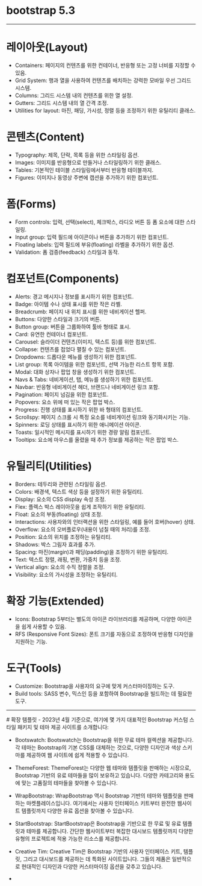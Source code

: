 # bootstrap 5.3
<hr>

# 레이아웃(Layout)
- Containers: 페이지의 컨텐츠를 위한 컨테이너, 반응형 또는 고정 너비를 지정할 수 있음.
- Grid System: 행과 열을 사용하여 컨텐츠를 배치하는 강력한 모바일 우선 그리드 시스템.
- Columns: 그리드 시스템 내의 컨텐츠를 위한 열 설정.
- Gutters: 그리드 시스템 내의 열 간격 조정.
- Utilities for layout: 마진, 패딩, 가시성, 정렬 등을 조정하기 위한 유틸리티 클래스.

# 콘텐츠(Content)
- Typography: 제목, 단락, 목록 등을 위한 스타일링 옵션.
- Images: 이미지를 반응형으로 만들거나 스타일링하기 위한 클래스.
- Tables: 기본적인 테이블 스타일링에서부터 반응형 테이블까지.
- Figures: 이미지나 동영상 주변에 캡션을 추가하기 위한 컴포넌트.

# 폼(Forms)
- Form controls: 입력, 선택(select), 체크박스, 라디오 버튼 등 폼 요소에 대한 스타일링.
- Input group: 입력 필드에 아이콘이나 버튼을 추가하기 위한 컴포넌트.
- Floating labels: 입력 필드에 부유(floating) 라벨을 추가하기 위한 옵션.
- Validation: 폼 검증(feedback) 스타일과 동작.
  
# 컴포넌트(Components)
- Alerts: 경고 메시지나 정보를 표시하기 위한 컴포넌트.
- Badge: 아이템 수나 상태 표시를 위한 작은 라벨.
- Breadcrumb: 페이지 내 위치 표시를 위한 네비게이션 헬퍼.
- Buttons: 다양한 스타일과 크기의 버튼.
- Button group: 버튼을 그룹화하여 툴바 형태로 표시.
- Card: 유연한 컨테이너 컴포넌트.
- Carousel: 슬라이더 컨텐츠(이미지, 텍스트 등)를 위한 컴포넌트.
- Collapse: 컨텐츠를 접었다 펼칠 수 있는 컴포넌트.
- Dropdowns: 드롭다운 메뉴를 생성하기 위한 컴포넌트.
- List group: 목록 아이템을 위한 컴포넌트, 선택 가능한 리스트 항목 포함.
- Modal: 대화 상자나 팝업 창을 생성하기 위한 컴포넌트.
- Navs & Tabs: 네비게이션, 탭, 메뉴를 생성하기 위한 컴포넌트.
- Navbar: 반응형 네비게이션 헤더, 브랜드나 네비게이션 링크 포함.
- Pagination: 페이지 넘김을 위한 컴포넌트.
- Popovers: 요소 위에 떠 있는 작은 팝업 박스.
- Progress: 진행 상태를 표시하기 위한 바 형태의 컴포넌트.
- Scrollspy: 페이지 스크롤 시 특정 요소를 네비게이션 링크와 동기화시키는 기능.
- Spinners: 로딩 상태를 표시하기 위한 애니메이션 아이콘.
- Toasts: 일시적인 메시지를 표시하기 위한 경량 알림 컴포넌트.
- Tooltips: 요소에 마우스를 올렸을 때 추가 정보를 제공하는 작은 팝업 박스.

# 유틸리티(Utilities)
- Borders: 테두리와 관련된 스타일링 옵션.
- Colors: 배경색, 텍스트 색상 등을 설정하기 위한 유틸리티.
- Display: 요소의 CSS display 속성 조정.
- Flex: 플렉스 박스 레이아웃을 쉽게 조작하기 위한 유틸리티.
- Float: 요소의 부동(floating) 상태 조정.
- Interactions: 사용자와의 인터랙션을 위한 스타일링, 예를 들어 호버(hover) 상태.
- Overflow: 요소의 오버플로우(내용이 넘칠 때의 처리)를 조정.
- Position: 요소의 위치를 조정하는 유틸리티.
- Shadows: 박스 그림자 효과를 추가.
- Spacing: 마진(margin)과 패딩(padding)을 조정하기 위한 유틸리티.
- Text: 텍스트 정렬, 래핑, 변환, 가중치 등을 조정.
- Vertical align: 요소의 수직 정렬을 조정.
- Visibility: 요소의 가시성을 조정하는 유틸리티.

# 확장 기능(Extended)
- Icons: Bootstrap 5부터는 별도의 아이콘 라이브러리를 제공하며, 다양한 아이콘을 쉽게 사용할 수 있음.
- RFS (Responsive Font Sizes): 폰트 크기를 자동으로 조정하여 반응형 디자인을 지원하는 기능.

# 도구(Tools)
- Customize: Bootstrap을 사용자의 요구에 맞게 커스터마이징하는 도구.
- Build tools: SASS 변수, 믹스인 등을 포함하여 Bootstrap을 빌드하는 데 필요한 도구.


<hr>
# 확장 템플릿 
- 2023년 4월 기준으로, 여기에 몇 가지 대표적인 Bootstrap 커스텀 스타일 패키지 및 테마 제공 사이트를 소개합니다:

- Bootswatch: Bootswatch는 Bootstrap을 위한 무료 테마 컬렉션을 제공합니다. 각 테마는 Bootstrap의 기본 CSS를 대체하는 것으로, 다양한 디자인과 색상 스키마를 제공하여 웹 사이트에 쉽게 적용할 수 있습니다.

- ThemeForest: ThemeForest는 다양한 웹 테마와 템플릿을 판매하는 시장으로, Bootstrap 기반의 유료 테마들을 많이 보유하고 있습니다. 다양한 카테고리와 용도에 맞는 고품질의 테마들을 찾아볼 수 있습니다.

- WrapBootstrap: WrapBootstrap 역시 Bootstrap 기반의 테마와 템플릿을 판매하는 마켓플레이스입니다. 여기에서는 사용자 인터페이스 키트부터 완전한 웹사이트 템플릿까지 다양한 유료 옵션을 찾아볼 수 있습니다.

- StartBootstrap: StartBootstrap은 Bootstrap을 기반으로 한 무료 및 유료 템플릿과 테마를 제공합니다. 간단한 웹사이트부터 복잡한 대시보드 템플릿까지 다양한 유형의 프로젝트에 적용 가능한 리소스를 제공합니다.

- Creative Tim: Creative Tim은 Bootstrap 기반의 사용자 인터페이스 키트, 템플릿, 그리고 대시보드를 제공하는 데 특화된 사이트입니다. 그들의 제품은 일반적으로 현대적인 디자인과 다양한 커스터마이징 옵션을 갖추고 있습니다.

- 

